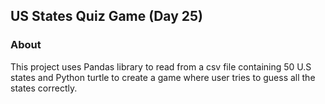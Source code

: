 ## US States Quiz Game (Day 25)
### About
This project uses Pandas library to read from a csv file containing 50 U.S states and Python turtle to create a game where user tries to guess all the states correctly. 